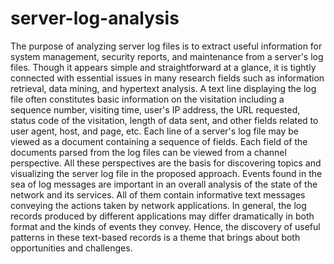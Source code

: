 # server-log-analysis
The purpose of analyzing server log files is to extract useful information for system management, security reports, and maintenance from a server's log files. Though it appears simple and straightforward at a glance, it is tightly connected with essential issues in many research fields such as information retrieval, data mining, and hypertext analysis.
A text line displaying the log file often constitutes basic information on the visitation including a sequence number, visiting time, user's IP address, the URL requested, status code of the visitation, length of data sent, and other fields related to user agent, host, and page, etc. Each line of a server's log file may be viewed as a document containing a sequence of fields. Each field of the documents parsed from the log files can be viewed from a channel perspective. All these perspectives are the basis for discovering topics and visualizing the server log file in the proposed approach.
Events found in the sea of log messages are important in an overall analysis of the state of the network and its services. All of them contain informative text messages conveying the actions taken by network applications. In general, the log records produced by different applications may differ dramatically in both format and the kinds of events they convey. Hence, the discovery of useful patterns in these text-based records is a theme that brings about both opportunities and challenges.
